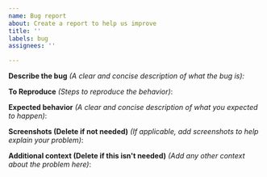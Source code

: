 ```yaml
---
name: Bug report
about: Create a report to help us improve
title: ''
labels: bug
assignees: ''

---
```


**Describe the bug** *(A clear and concise description of what the bug is):*

**To Reproduce** *(Steps to reproduce the behavior)*:

**Expected behavior** *(A clear and concise description of what you expected to happen)*:

**Screenshots (Delete if not needed)** *(If applicable, add screenshots to help explain your problem)*:

**Additional context (Delete if this isn't needed)** *(Add any other context about the problem here)*:
